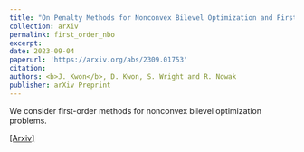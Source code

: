 ```yaml
---
title: "On Penalty Methods for Nonconvex Bilevel Optimization and First-Order Stochastic Approximation"
collection: arXiv
permalink: first_order_nbo
excerpt: 
date: 2023-09-04
paperurl: 'https://arxiv.org/abs/2309.01753'
citation: 
authors: <b>J. Kwon</b>, D. Kwon, S. Wright and R. Nowak
publisher: arXiv Preprint
---
```


We consider first-order methods for nonconvex bilevel optimization problems.

[[Arxiv]](https://arxiv.org/abs/2309.01753)